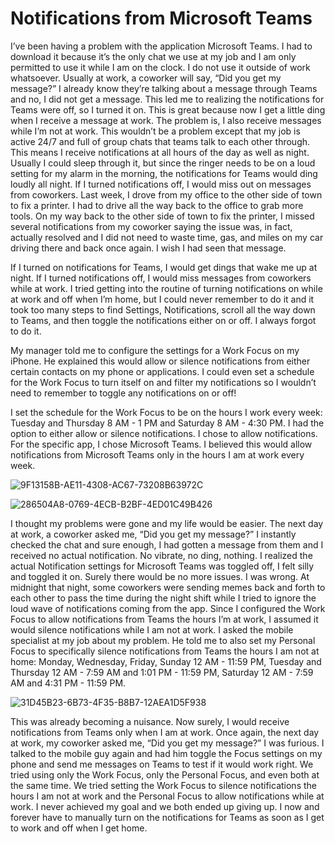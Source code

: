 # Notifications from Microsoft Teams

I’ve been having a problem with the application Microsoft Teams. I had to download it because it’s the only chat we use at my job and I am only permitted to use it while I am on the clock. I do not use it outside of work whatsoever. 
Usually at work, a coworker will say, “Did you get my message?” I already know they’re talking about a message through Teams and no, I did not get a message. This led me to realizing the notifications for Teams were off, so I turned it on.
This is great because now I get a little ding when I receive a message at work. The problem is, I also receive messages while I’m not at work. This wouldn’t be a problem except that my job is active 24/7 and full of group chats that teams talk to each other through. This means I receive notifications at all hours of the day as well as night. Usually I could sleep through it, but since the ringer needs to be on a loud setting for my alarm in the morning, the notifications for Teams would ding loudly all night.
If I turned notifications off, I would miss out on messages from coworkers. Last week, I drove from my office to the other side of town to fix a printer. I had to drive all the way back to the office to grab more tools. On my way back to the other side of town to fix the printer, I missed several notifications from my coworker saying the issue was, in fact, actually resolved and I did not need to waste time, gas, and miles on my car driving there and back once again. I wish I had seen that message.

If I turned on notifications for Teams, I would get dings that wake me up at night. If I turned notifications off, I would miss messages from coworkers while at work. I tried getting into the routine of turning notifications on while at work and off when I’m home, but I could never remember to do it and it took too many steps to find Settings, Notifications, scroll all the way down to Teams, and then toggle the notifications either on or off. I always forgot to do it.

My manager told me to configure the settings for a Work Focus on my iPhone. He explained this would allow or silence notifications from either certain contacts on my phone or applications. I could even set a schedule for the Work Focus to turn itself on and filter my notifications so I wouldn’t need to remember to toggle any notifications on or off!

I set the schedule for the Work Focus to be on the hours I work every week: 
Tuesday and Thursday 8 AM - 1 PM and Saturday 8 AM - 4:30 PM. 
I had the option to either allow or silence notifications. I chose to allow notifications.
For the specific app, I chose Microsoft Teams. I believed this would allow notifications from Microsoft Teams only in the hours I am at work every week.

![9F13158B-AE11-4308-AC67-73208B63972C](https://github.com/user-attachments/assets/52139e75-f135-4abb-9d6a-c78e2a181d06)

![286504A8-0769-4ECB-B2BF-4ED01C49B426](https://github.com/user-attachments/assets/b43a03c3-bf4f-4be2-a765-901ae7438f34)

I thought my problems were gone and my life would be easier. 
The next day at work, a coworker asked me, “Did you get my message?” I instantly checked the chat and sure enough, I had gotten a message from them and I received no actual notification. No vibrate, no ding, nothing.
I realized the actual Notification settings for Microsoft Teams was toggled off, I felt silly and toggled it on. Surely there would be no more issues. I was wrong.
At midnight that night, some coworkers were sending memes back and forth to each other to pass the time during the night shift while I tried to ignore the loud wave of notifications coming from the app. Since I configured the Work Focus to allow notifications from Teams the hours I’m at work, I assumed it would silence notifications while I am not at work. 
I asked the mobile specialist at my job about my problem. He told me to also set my Personal Focus to specifically silence notifications from Teams the hours I am not at home:
Monday, Wednesday, Friday, Sunday 12 AM - 11:59 PM,
Tuesday and Thursday 12 AM - 7:59 AM and 1:01 PM - 11:59 PM,
Saturday 12 AM - 7:59 AM and 4:31 PM - 11:59 PM.

![31D45B23-6B73-4F35-B8B7-12AEA1D5F938](https://github.com/user-attachments/assets/de3aeea4-e24a-4dea-8c05-21e368045fcc)

This was already becoming a nuisance. 
Now surely, I would receive notifications from Teams only when I am at work.
Once again, the next day at work, my coworker asked me, “Did you get my message?”
I was furious. I talked to the mobile guy again and had him toggle the Focus settings on my phone and send me messages on Teams to test if it would work right.
We tried using only the Work Focus, only the Personal Focus, and even both at the same time. We tried setting the Work Focus to silence notifications the hours I am not at work and the Personal Focus to allow notifications while at work.
I never achieved my goal and we both ended up giving up. I now and forever have to manually turn on the notifications for Teams as soon as I get to work and off when I get home. 
